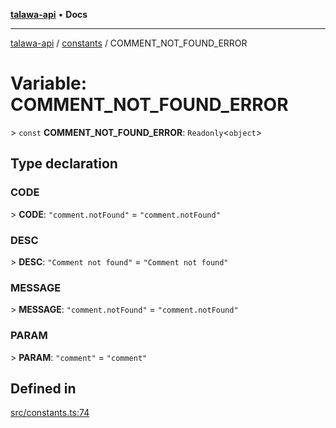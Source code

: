 [**talawa-api**](../../README.md) • **Docs**

***

[talawa-api](../../modules.md) / [constants](../README.md) / COMMENT\_NOT\_FOUND\_ERROR

# Variable: COMMENT\_NOT\_FOUND\_ERROR

\> `const` **COMMENT\_NOT\_FOUND\_ERROR**: `Readonly`\<`object`\>

## Type declaration

### CODE

\> **CODE**: `"comment.notFound"` = `"comment.notFound"`

### DESC

\> **DESC**: `"Comment not found"` = `"Comment not found"`

### MESSAGE

\> **MESSAGE**: `"comment.notFound"` = `"comment.notFound"`

### PARAM

\> **PARAM**: `"comment"` = `"comment"`

## Defined in

[src/constants.ts:74](https://github.com/PalisadoesFoundation/talawa-api/blob/fb5076f344cd74d4e51c692cbc70fc337bf1ac39/src/constants.ts#L74)
